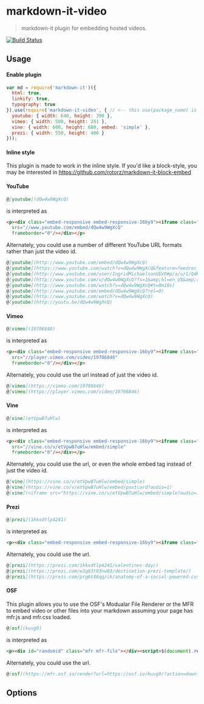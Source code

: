 # markdown-it-video

> markdown-it plugin for embedding hosted videos.

[![Build Status](https://travis-ci.org/brianjgeiger/markdown-it-video.svg?branch=master)](https://travis-ci.org/brianjgeiger/markdown-it-video)

## Usage

#### Enable plugin

```js
var md = require('markdown-it')({
  html: true,
  linkify: true,
  typography: true
}).use(require('markdown-it-video', { // <-- this use(package_name) is required
  youtube: { width: 640, height: 390 },
  vimeo: { width: 500, height: 281 },
  vine: { width: 600, height: 600, embed: 'simple' },
  prezi: { width: 550, height: 400 }
}));
```
#### Inline style

This plugin is made to work in the inline style. If you'd like a block-style, you may be interested in https://github.com/rotorz/markdown-it-block-embed

#### YouTube

```md
@[youtube](dQw4w9WgXcQ)
```

is interpreted as

```html
<p><div class="embed-responsive embed-responsive-16by9"><iframe class="embed-responsive-item" id="youtubeplayer" type="text/html" width="640" height="390"
  src="//www.youtube.com/embed/dQw4w9WgXcQ"
  frameborder="0"/></div></p>
```

Alternately, you could use a number of different YouTube URL formats rather than just the video id.

```md
@[youtube](http://www.youtube.com/embed/dQw4w9WgXcQ)
@[youtube](https://www.youtube.com/watch?v=dQw4w9WgXcQ&feature=feedrec_centerforopenscience_index)
@[youtube](http://www.youtube.com/user/IngridMichaelsonVEVO#p/a/u/1/QdK8U-VIH_o)
@[youtube](http://www.youtube.com/v/dQw4w9WgXcQ?fs=1&amp;hl=en_US&amp;rel=0)
@[youtube](http://www.youtube.com/watch?v=dQw4w9WgXcQ#t=0m10s)
@[youtube](http://www.youtube.com/embed/dQw4w9WgXcQ?rel=0)
@[youtube](http://www.youtube.com/watch?v=dQw4w9WgXcQ)
@[youtube](http://youtu.be/dQw4w9WgXcQ)
```

#### Vimeo

```md
@[vimeo](19706846)
```

is interpreted as

```html
<p><div class="embed-responsive embed-responsive-16by9"><iframe class="embed-responsive-item" id="vimeoplayer" type="text/html" width="500" height="281"
  src="//player.vimeo.com/video/19706846"
  frameborder="0"/></div></p>
```

Alternately, you could use the url instead of just the video id.

```md
@[vimeo](https://vimeo.com/19706846)
@[vimeo](https://player.vimeo.com/video/19706846)
```

#### Vine

```md
@[vine](etVpwB7uHlw)
```

is interpreted as

```html
<p><div class="embed-responsive embed-responsive-16by9"><iframe class="embed-responsive-item" id="vineplayer" type="text/html" width="600" height="600"
  src="//vine.co/v/etVpwB7uHlw/embed/simple"
  frameborder="0"/></div></p>
```

Alternately, you could use the url, or even the whole embed tag instead of just the video id.

```md
@[vine](https://vine.co/v/etVpwB7uHlw/embed/simple)
@[vine](https://vine.co/v/etVpwB7uHlw/embed/postcard?audio=1)
@[vine](<iframe src="https://vine.co/v/etVpwB7uHlw/embed/simple?audio=1" width="600" height="600" frameborder="0"></iframe><script src="https://platform.vine.co/static/scripts/embed.js"></script>)
```

#### Prezi

```md
@[prezi](1kkxdtlp4241)
```

is interpreted as 

```html
<p><div class="embed-responsive embed-responsive-16by9"><iframe class="embed-responsive-item" id="preziplayer" type="text/html" width="550" height="400" src="https://prezi.com/embed/1kkxdtlp4241/?bgcolor=ffffff&amp;lock_to_path=0&amp;autoplay=0&amp;autohide_ctrls=0&amp;landing_data=bHVZZmNaNDBIWnNjdEVENDRhZDFNZGNIUE43MHdLNWpsdFJLb2ZHanI5N1lQVHkxSHFxazZ0UUNCRHloSXZROHh3PT0&amp;landing_sign=1kD6c0N6aYpMUS0wxnQjxzSqZlEB8qNFdxtdjYhwSuI" frameborder="0" webkitallowfullscreen mozallowfullscreen allowfullscreen></iframe></div></p>
```

Alternately, you could use the url.

```md
@[prezi](https://prezi.com/1kkxdtlp4241/valentines-day/)
@[prezi](https://prezi.com/e3g83t83nw03/destination-prezi-template/)
@[prezi](https://prezi.com/prg6t46qgzik/anatomy-of-a-social-powered-customer-service-win/)
```

#### OSF

This plugin allows you to use the OSF's Modualar File Renderer or the MFR to embed video or other files
 into your markdown assuming your page has mfr.js and mfr.css loaded.

```md
@[osf](kuvg9)
```

is interpreted as

```html
<p><div id="randomid" class="mfr mfr-file"></div><script>$(document).ready(function () {new mfr.Render("randomid", "https://mfr.osf.io/render?url=https://osf.io/kuvg9/?action=download%26mode=render");    }); </script></p>
```

Alternately, you could use the url.

```md
@[osf](https://mfr.osf.io/render?url=https://osf.io/kuvg9/?action=download)
```


## Options

```js

```
